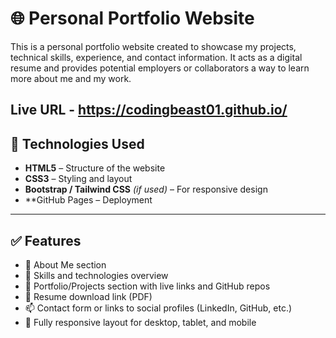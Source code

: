 # 🌐 Personal Portfolio Website

This is a personal portfolio website created to showcase my projects, technical skills, experience, and contact information. It acts as a digital resume and provides potential employers or collaborators a way to learn more about me and my work.

Live URL - https://codingbeast01.github.io/
---

## 🔧 Technologies Used

- **HTML5** – Structure of the website
- **CSS3** – Styling and layout
- **Bootstrap / Tailwind CSS** *(if used)* – For responsive design
- **GitHub Pages  – Deployment

---

## ✅ Features

- 👤 About Me section  
- 🧠 Skills and technologies overview  
- 💼 Portfolio/Projects section with live links and GitHub repos  
- 📄 Resume download link (PDF)  
- 📫 Contact form or links to social profiles (LinkedIn, GitHub, etc.)  
- 📱 Fully responsive layout for desktop, tablet, and mobile  


